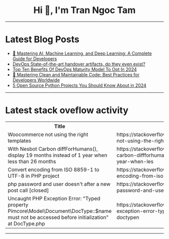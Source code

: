 <h1 align="center">Hi 👋, I'm Tran Ngoc Tam</h1>

---

# Latest Blog Posts 
<!-- BLOG-POST-LIST:START -->
- [🤖 Mastering AI, Machine Learning, and Deep Learning: A Complete Guide for Developers](https://dev.to/mirzahanzla/mastering-ai-machine-learning-and-deep-learning-a-complete-guide-for-developers-4kmh)
- [DevOps State-of-the-art handover artifacts, do they even exist?](https://dev.to/sommer/devops-state-of-the-art-handover-artifacts-do-they-even-exist-1lgb)
- [Top Ten Benefits Of DevOps Maturity Model To Opt In 2024](https://dev.to/piya__c204c9e90/top-ten-benefits-of-devops-maturity-model-to-opt-in-2024-19b9)
- [🌟 Mastering Clean and Maintainable Code: Best Practices for Developers Worldwide](https://dev.to/mirzahanzla/mastering-clean-and-maintainable-code-best-practices-for-developers-worldwide-4n1o)
- [5 Open Source Python Projects You Should Know About in 2024](https://dev.to/balrajola/5-open-source-python-projects-you-should-know-about-in-2024-1bd9)
<!-- BLOG-POST-LIST:END -->

---

# Latest stack oveflow activity
<table>
  <tr><th>Title</th><th>Link</th></tr>
  <!-- STACKOVERFLOW:START --><tr><td>Woocommerce not using the right templates</td><td>https://stackoverflow.com/questions/78993494/woocommerce-not-using-the-right-templates</td></tr><tr><td>With Nesbot Carbon diffForHumans&lpar;&rpar;, display 19 months instead of 1 year when less than 26 months</td><td>https://stackoverflow.com/questions/78993434/with-nesbot-carbon-diffforhumans-display-19-months-instead-of-1-year-when-les</td></tr><tr><td>Convert encoding from ISO 8859-1 to UTF-8 in PHP project</td><td>https://stackoverflow.com/questions/78993350/convert-encoding-from-iso-8859-1-to-utf-8-in-php-project</td></tr><tr><td>php password and user doesn&#39;t after a new post call [closed]</td><td>https://stackoverflow.com/questions/78993305/php-password-and-user-doesnt-after-a-new-post-call</td></tr><tr><td>Uncaught PHP Exception Error: &quot;Typed property Pimcore\Model\Document\DocType::$name must not be accessed before initialization&quot; at DocType.php</td><td>https://stackoverflow.com/questions/78993205/uncaught-php-exception-error-typed-property-pimcore-model-document-doctypen</td></tr><!-- STACKOVERFLOW:END -->
</table>

---


